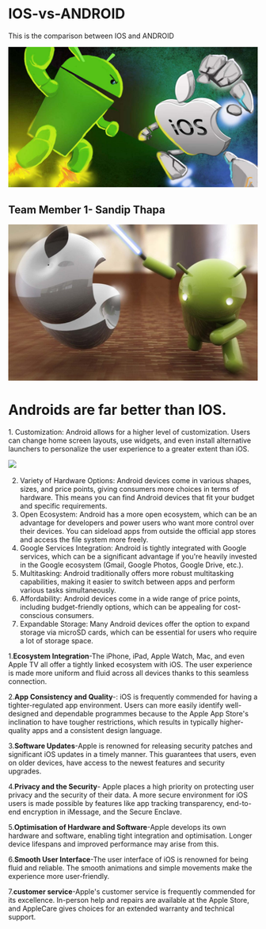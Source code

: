 # IOS-vs-ANDROID

This is the comparison between IOS and ANDROID

<img src="images/IOS vs android.png">

## Team Member 1- Sandip Thapa

<img src="images/Android slashes.jpeg">
<h1>Androids are far better than IOS.</h1>
<p>1. Customization: Android allows for a higher level of customization. Users can change home screen layouts, use widgets, and even install alternative launchers to personalize the user experience to a greater extent than iOS.</p>
<img src="images/customization of android.avif">

2. Variety of Hardware Options: Android devices come in various shapes, sizes, and price points, giving consumers more choices in terms of hardware. This means you can find Android devices that fit your budget and specific requirements.
3. Open Ecosystem: Android has a more open ecosystem, which can be an advantage for developers and power users who want more control over their devices. You can sideload apps from outside the official app stores and access the file system more freely.
4. Google Services Integration: Android is tightly integrated with Google services, which can be a significant advantage if you're heavily invested in the Google ecosystem (Gmail, Google Photos, Google Drive, etc.).
5. Multitasking: Android traditionally offers more robust multitasking capabilities, making it easier to switch between apps and perform various tasks simultaneously.
6. Affordability: Android devices come in a wide range of price points, including budget-friendly options, which can be appealing for cost-conscious consumers.
7. Expandable Storage: Many Android devices offer the option to expand storage via microSD cards, which can be essential for users who require a lot of storage space.
</p>












1.**Ecosystem Integration**-The iPhone, iPad, Apple Watch, Mac, and even Apple TV all offer a tightly linked ecosystem with iOS. The user experience is made more uniform and fluid across all devices thanks to this seamless connection.


2.**App Consistency and Quality**-: iOS is frequently commended for having a tighter-regulated app environment. Users can more easily identify well-designed and dependable programmes because to the Apple App Store's inclination to have tougher restrictions, which results in typically higher-quality apps and a consistent design language.


3.**Software Updates**-Apple is renowned for releasing security patches and significant iOS updates in a timely manner. This guarantees that users, even on older devices, have access to the newest features and security upgrades.


4.**Privacy and the Security**- Apple places a high priority on protecting user privacy and the security of their data. A more secure environment for iOS users is made possible by features like app tracking transparency, end-to-end encryption in iMessage, and the Secure Enclave.


5.**Optimisation of Hardware and Software**-Apple develops its own hardware and software, enabling tight integration and optimisation. Longer device lifespans and improved performance may arise from this.


6.**Smooth User Interface**-The user interface of iOS is renowned for being fluid and reliable. The smooth animations and simple movements make the experience more user-friendly.


7.**customer service**-Apple's customer service is frequently commended for its excellence. In-person help and repairs are available at the Apple Store, and AppleCare gives choices for an extended warranty and technical support.  
